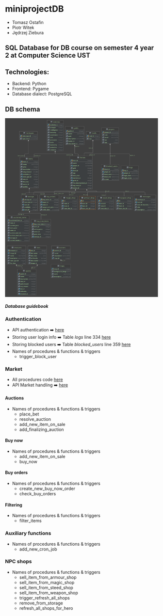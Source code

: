 # miniprojectDB
- Tomasz Ostafin
- Piotr Witek
- Jędrzej Ziebura
## SQL Database for DB course on semester 4 year 2 at Computer Science UST
## Technologies:
- Backend: Python
- Frontend: Pygame
- Database dialect: PostgreSQL

## DB schema
![alt text](https://github.com/miniprojectPythonGame/db/blob/master/docs/db_diagram.svg?raw=true)  

##### Database guidebook  
### Authentication  
- API authentication :arrow_right: [here](https://github.com/miniprojectPythonGame/merged/blob/master/api/web/user.py)
- Storing user login info :arrow_right: Table *logs* line 334 [here](https://github.com/miniprojectPythonGame/db/blob/master/code/creating_tables.sql)
- Storing blocked users :arrow_right: Table *blocked_users* line 359 [here](https://github.com/miniprojectPythonGame/db/blob/master/code/creating_tables.sql)
- Names of procedures & functions & triggers
  - trigger_block_user
  
### Market
- All procedures code [here](https://github.com/miniprojectPythonGame/db/blob/master/code/routines.sql)
- API Market handling :arrow_right: [here](https://github.com/miniprojectPythonGame/merged/blob/master/api/game_classes/objects/buildings/market.py)

#### Auctions 
- Names of procedures & functions & triggers
  - place_bet
  - resolve_auction
  - add_new_item_on_sale
  - add_finalizing_auction
  
#### Buy now
- Names of procedures & functions & triggers
  - add_new_item_on_sale
  - buy_now

#### Buy orders 
- Names of procedures & functions & triggers
  - create_new_buy_now_order
  - check_buy_orders
  
#### Filtering 
- Names of procedures & functions & triggers
  - filter_items

### Auxiliary functions
- Names of procedures & functions & triggers
  - add_new_cron_job

### NPC shops
- Names of procedures & functions & triggers
  - sell_item_from_armour_shop
  - sell_item_from_magic_shop
  - sell_item_from_steed_shop
  - sell_item_from_weapon_shop
  - trigger_refresh_all_shops
  - remove_from_storage
  - refresh_all_shops_for_hero
